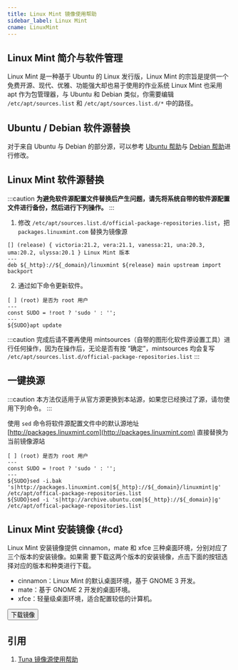 ```yaml
---
title: Linux Mint 镜像使用帮助
sidebar_label: Linux Mint
cname: LinuxMint
---
```


## Linux Mint 简介与软件管理
Linux Mint 是一种基于 Ubuntu 的 Linux 发行版，Linux Mint 的宗旨是提供一个免费开源、现代、优雅、功能强大却也易于使用的作业系统
Linux Mint 也采用 apt 作为包管理器，与 Ubuntu 和 Debian 类似，你需要编辑 `/etc/apt/sources.list` 和 `/etc/apt/sources.list.d/*` 中的路径。


## Ubuntu / Debian 软件源替换

对于来自 Ubuntu 与 Debian 的部分源，可以参考 [Ubuntu 帮助](./ubuntu)与 [Debian 帮助](./debian)进行修改。

## Linux Mint 软件源替换

:::caution
**为避免软件源配置文件替换后产生问题，请先将系统自带的软件源配置文件进行备份，然后进行下列操作。**
:::

1. 修改 `/etc/apt/sources.list.d/official-package-repositories.list`，把 `packages.linuxmint.com` 替换为镜像源

```deb varcode
[] (release) { victoria:21.2, vera:21.1, vanessa:21, una:20.3, uma:20.2, ulyssa:20.1 } Linux Mint 版本
---
deb ${_http}://${_domain}/linuxmint ${release} main upstream import backport
```

2. 通过如下命令更新软件。

```shell varcode
[ ] (root) 是否为 root 用户
---
const SUDO = !root ? 'sudo ' : '';
---
${SUDO}apt update
```

:::caution
完成后请不要再使用 mintsources（自带的图形化软件源设置工具）进行任何操作，因为在操作后，无论是否有按 “确定”，mintsources 均会复写 `/etc/apt/sources.list.d/official-package-repositories.list`
:::

## 一键换源

:::caution
本方法仅适用于从官方源更换到本站源，如果您已经换过了源，请勿使用下列命令。
:::

使用 `sed` 命令将软件源配置文件中的默认源地址 [http://packages.linuxmint.com](http://packages.linuxmint.com) 直接替换为当前镜像源站

```shell varcode
[ ] (root) 是否为 root 用户
---
const SUDO = !root ? 'sudo ' : '';
---
${SUDO}sed -i.bak 's|http://packages.linuxmint.com|${_http}://${_domain}/linuxmint|g' /etc/apt/offical-package-repositories.list
${SUDO}sed -i 's|http://archive.ubuntu.com|${_http}://${_domain}|g' /etc/apt/offical-package-repositories.list
```

## Linux Mint 安装镜像 {#cd}
Linux Mint 安装镜像提供 cinnamon，mate 和 xfce 三种桌面环境，分别对应了三个版本的安装镜像。如果需
要下载这两个版本的安装镜像，点击下面的按钮选择对应的版本和种类进行下载。

- cinnamon：Linux Mint 的默认桌面环境，基于 GNOME 3 开发。
- mate：基于 GNOME 2 开发的桌面环境。
- xfce：轻量级桌面环境，适合配置较低的计算机。

<a href="/release?release=Linux%20Mint">
    <button className="button button--primary">
    下载镜像
    </button>
</a>

## 引用
1. [Tuna 镜像源使用帮助](https://mirrors.tuna.tsinghua.edu.cn/help/linuxmint/)  

